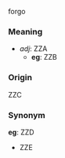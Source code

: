 forgo
### Meaning
+ _adj_: ZZA
    + __eg__: ZZB

### Origin

ZZC

### Synonym

__eg__: ZZD

+ ZZE



